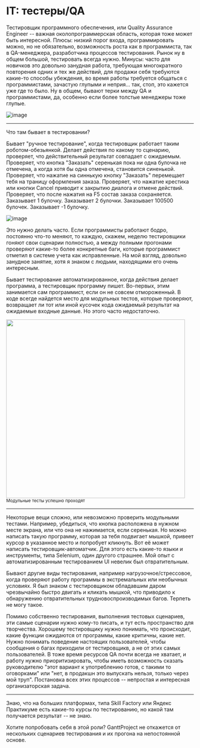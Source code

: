 # IT: тестеры/QA

Тестировщик программного обеспечения, или Quality Assurance Engineer -- важная околопрограммерская область, которая тоже может быть интересной. Плюсы: низкий порог входа, программировать можно, но не обязательно, возможность роста как в программиста, так в QA-менеджера, разработчика процессов тестирования. Рынок ну в общем большой, тестировать всегда нужно. Минусы: часто для новичков это довольно занудная работа, требующая многократного повторения одних и тех же действий, для продажи себя требуются какие-то способы убеждения, во время работы требуется общаться с программистами, зачастую глупыми и неприя... так, стоп, это кажется уже где то было. Ну в общем, бывают терки между QA и программистами, да, особенно если более толстые менеджеры тоже глупые.

![image](https://user-images.githubusercontent.com/2028330/195214473-425ff725-8fca-431c-9ae9-65b42d746f12.png)

----

Что там бывает в тестировании? 

Бывает "ручное тестирование", когда тестировщик работает таким роботом-обезьянкой. Делает действия по какому то сценарию, проверяет, что действительный результат совпадает с ожидаемым. Проверяет, что кнопка "Заказать" серенькая пока ни одна булочка не отмечена, а когда хотя бы одна отмечена, становится синенькой. Проверяет, что нажатие на синнькую кнопку "Заказать" перемещает тебя на траницу оформления заказа. Проверяет, что нажатие крестика или кнопки Cancel приводит к закрытию диалога и отмене действий. Проверяет, что после нажатия на F5 состав заказа сохраняется. Заказывает 1 булочку. Заказывает 2 булочки. Заказывает 100500 булочек. Заказывает -1 булочку. 

![image](https://user-images.githubusercontent.com/2028330/195214578-43c5e049-ce7a-4d01-9f35-f00b6228b5c0.png)

Это нужно делать часто. Если программисты работают бодро, постоянно что-то меняют, то каждую, скажем, неделю тестировщики гоняют свои сценарии полностью, а между полными прогонами проверяют какие-то более конкретные баги, которые программист отметил в системе учета как исправленные. На мой взгляд, довольно занудное занятие, хотя я знаком с людьми, находящими его очень интересным. 

Бывает тестирование автоматизированное, когда действия делает программа, а тестировщик программу пишет. Во-первых, этим занимается сам программист, если  он не совсем отмороженный. В коде всегде найдется место для модульных тестов, которые проверяют, возвращает ли тот или иной кусочек кода ожидаемый результат на ожидаемые входные данные. Но этого часто недостаточно.

<img src="https://user-images.githubusercontent.com/2028330/195215479-0cb4a56d-f80f-4fe5-9cc8-c7050b8c97e4.png" width="480"/>
<sub>Модульные тесты успешно проходят</sub>

----

Некоторые вещи сложно, или невозможно проверить модульными тестами. Например, убедиться, что кнопка расположена в нужном месте экрана, или что она не нажимается, если серенькая. Но можно написать такую программу, которая за тебя подвигает мышкой, привеет курсор в указанное место и попробует кликнуть. Вот её может написать тестировщик-автоматчик. Для этого есть какие-то языки и инструменты, типа Selenium, один другого страшнее. Мой опыт с автоматизированным тестированием UI невелик  был отвратительным.

Бывают другие виды тестирования, например нагрузочное/стрессовое, когда проверяют работу программы в экстремальных или необычных условиях. Я был знаком с тестировщиком обладавшим даром чрезвычайно быстро двигать и кликать мышкой, что приводило к обнаружению отвратительных трудновоспроизводимых багов. Терпеть не могу такое.

Помимо собственно тестирования, выполнения тестовых сценариев, эти самые сценарии нужно кому-то писать, и тут есть пространство для творчества. Хорошему тестировщику нужно понимать, что происходит, какие функции ожидаются от программы, какие критичны, какие нет. Нужно понимать поведение настоящих пользователей, чтобы сообщения о багах приходили от тестировщикв, а не от этих самых пользователей. В тоже время ресурсов QA почти всегда не хватает, и работу нужно приоритизировать, чтобы иметь возможность сказать руководителю "этот вариант к употреблению готов, с такими то оговорками" или "нет, в продакшн это выпускать нельзя, только через мой труп". Постановка всех этих процессов -- непростая и интересная организаторская задача.

----

Знаю, что на больших платформах, типа Skill Factory или Яндекс Практикуме есть какие-то курсы по тестированию, но какой там получается результат -- не знаю.

Хотите попробовать себя в этой роли? GanttProject не откажется от нескольких сценариев тестирования и их прогона на непостоянной основе.
